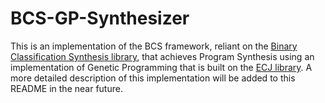 # BCS-GP-Synthesizer
This is an implementation of the BCS framework, reliant on the [Binary Classification Synthesis library](https://github.com/twelsch1/Binary-Classification-Synthesis), 
that achieves Program Synthesis using an implementation of Genetic
Programming that is built on the [ECJ library](https://cs.gmu.edu/~eclab/projects/ecj/). A more detailed description of this
implementation will be added to this README in the near future.
